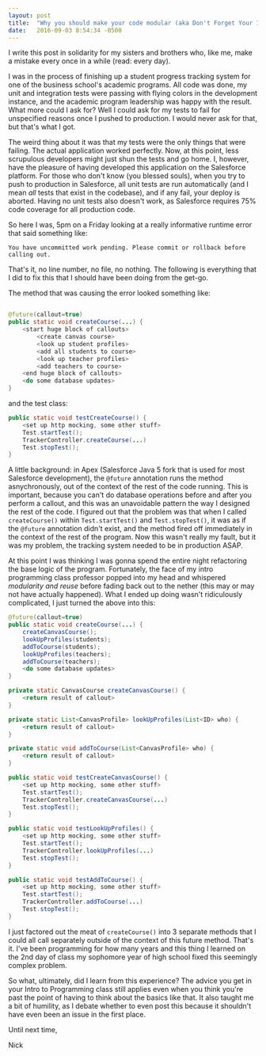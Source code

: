 ```yaml
---
layout: post
title:  "Why you should make your code modular (aka Don't Forget Your Intro to Programming Class)"
date:   2016-09-03 8:54:34 -0500
---
```

I write this post in solidarity for my sisters and brothers who, like me, make a mistake every once in a while (read: every day). 


I was in the process of finishing up a student progress tracking system for one of the business school's academic programs. All code was done, my unit and integration tests were passing with flying colors in the development instance, and the academic program leadership was happy with the result. What more could I ask for? Well I could ask for my tests to fail for unspecified reasons once I pushed to production. I would never ask for that, but that's what I got.


The weird thing about it was that my tests were the only things that were failing. The actual application worked perfectly. Now, at this point, less scrupulous developers might just shun the tests and go home. I, however, have the pleasure of having developed this application on the Salesforce platform. For those who don't know (you blessed souls), when you try to push to production in Salesforce, all unit tests are run automatically (and I mean _all_ tests that exist in the codebase), and if any fail, your deploy is aborted. Having no unit tests also doesn't work, as Salesforce requires 75% code coverage for all production code.


So here I was, 5pm on a Friday looking at a really informative runtime error that said something like:


`You have uncommitted work pending. Please commit or rollback before calling out.`


That's it, no line number, no file, no nothing. The following is everything that I did to fix this that I should have been doing from the get-go.


The method that was causing the error looked something like: 


```java

@future(callout=true)
public static void createCourse(...) {
    <start huge block of callouts>
        <create canvas course>
        <look up student profiles>
        <add all students to course>
        <look up teacher profiles>
        <add teachers to course>
    <end huge block of callouts>
    <do some database updates>
}

```


and the test class:


```java
public static void testCreateCourse() {
    <set up http mocking, some other stuff>
    Test.startTest();
    TrackerController.createCourse(...)
    Test.stopTest();
}
```


A little background: in Apex (Salesforce Java 5 fork that is used for most Salesforce development), the `@future` annotation runs the method asnychronously, out of the context of the rest of the code running. This is important, because you can't do database operations before and after you perform a callout, and this was an unavoidable pattern the way I designed the rest of the code. I figured out that the problem was that when I called `createCourse()` within `Test.startTest()` and `Test.stopTest()`, it was as if the `@future` annotation didn't exist, and the method fired off immediately in the context of the rest of the program. Now this wasn't really my fault, but it was my problem, the tracking system needed to be in production ASAP.


At this point I was thinking I was gonna spend the entire night refactoring the base logic of the program. Fortunately, the face of my intro programming class professor popped into my head and whispered _modularity and reuse_ before fading back out to the nether (this may or may not have actually happened). What I ended up doing wasn't ridiculously complicated, I just turned the above into this:


```java
@future(callout=true)
public static void createCourse(...) {
    createCanvasCourse();
    lookUpProfiles(students);
    addToCourse(students);
    lookUpProfiles(teachers);
    addToCourse(teachers);
    <do some database updates>
}

private static CanvasCourse createCanvasCourse() {
    <return result of callout>
}

private static List<CanvasProfile> lookUpProfiles(List<ID> who) {
    <return result of callout>
}

private static void addToCourse(List<CanvasProfile> who) {
    <return result of callout>
}
```


```java
public static void testCreateCanvasCourse() {
    <set up http mocking, some other stuff>
    Test.startTest();
    TrackerController.createCanvasCourse(...)
    Test.stopTest();
}

public static void testLookUpProfiles() {
    <set up http mocking, some other stuff>
    Test.startTest();
    TrackerController.lookUpProfiles(...)
    Test.stopTest();
}

public static void testAddToCourse() {
    <set up http mocking, some other stuff>
    Test.startTest();
    TrackerController.addToCourse(...)
    Test.stopTest();
}
```

I just factored out the meat of `createCourse()` into 3 separate methods that I could all call separately outside of the context of this future method. That's it. I've been programming for how many years and this thing I learned on the 2nd day of class my sophomore year of high school fixed this seemingly complex problem.


So what, ultimately, did I learn from this experience? The advice you get in your Intro to Programming class still applies even when you think you're past the point of having to think about the basics like that. It also taught me a bit of humility, as I debate whether to even post this because it shouldn't have even been an issue in the first place. 


Until next time,


Nick

